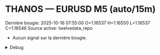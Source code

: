 # THANOS — EURUSD M5 (auto/15m)
Dernière bougie: 2025-10-16 07:55:00  O=1.16537  H=1.16550  L=1.16537  C=1.16546
Source active: twelvedata_repo

- Aucun signal sur la dernière bougie.

<details><summary>Debug</summary>

- TD_API_KEY manquant.

</details>